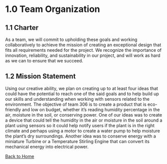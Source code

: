 # 1.0 Team Organization 

## 1.1 Charter 
As a team, we will commit to upholding these goals and working collaboratively to achieve the mission of creating an exceptional design that fits all requirements needed for the project. We recognize the importance of innovation, reliability, and sustainability in our project, and will work as hard as we can to ensure that we succeed. 

## 1.2 Mission Statement 
Using our creative ability, we plan on creating up to at least four ideas that could have the potential to reach one of the said goals and to help build up our skills and understanding when working with sensors related to the environment. The objective of team 306 is to create a product that is eco-friendly and low on budget, whether it’s reading humidity percentage in the air, moisture in the soil, or conserving power. One of our ideas was to create a device that could tell the humidity in the air or moisture in the soil around a plant using sensors so it could help notify users if the plant is in the right climate and perhaps using a motor to create a water pump to help moisture the plant’s dry surroundings. Another idea was to conserve energy with a miniature Turbine or a Temperature Stirling Engine that can convert its mechanical energy into electrical power.



[Back to Home](index.md)
